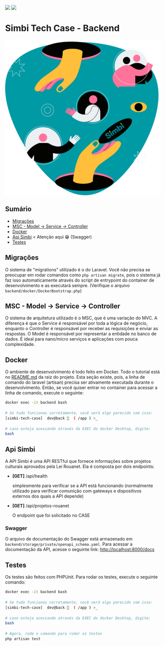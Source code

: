 ![](https://img.shields.io/badge/Laravel%209.x-%23FF2D20?style=for-the-badge&logo=laravel&logoColor=%23EEE)
![](https://img.shields.io/badge/PHP%208.1.10-%23777BB4?style=for-the-badge&logo=php&logoColor=%23EEE)

# Simbi Tech Case - Backend

<p style="text-align: center;">
    <img src="../frontend/src/assets/background.svg" alt="Simbi Logo" />
</p>

## Sumário

-   [Migrações](#migrations)
-   [MSC - Model -> Service -> Controller](#msc)
-   [Docker](#docker)
-   [Api Simbi](#api-simbi) < Atenção aqui 😁 (Swagger)
-   [Testes](#tests)

<h2 id="migrations">Migrações</h2>

O sistema de "migrations" utilizado é o do Laravel. Você não precisa se preocupar em rodar comandos como `php artisan migrate`, pois o sistema já faz isso automaticamente através do script de entrypoint do container de desenvolvimento e as executará sempre. (Verifique o arquivo `backend/docker/DockerBootstrap.php`)

<h2 id="msc">MSC - Model -> Service -> Controller</h2>

O sistema de arquitetura utilizado é o MSC, que é uma variação do MVC. A diferença é que o Service é responsável por toda a lógica de negócio, enquanto o Controller é responsável por receber as requisições e enviar as respostas. O Model é responsável por representar a entidade no banco de dados. É ideal para nano/micro serviços e aplicações com pouca complexidade.

<h2 id="docker">Docker</h2>

O ambiente de desenvolvimento é todo feito em Docker. Todo o tutorial está no [README.md](../README.md) da raiz do projeto. Esta seção existe, pois, a linha de comando do laravel (artisan) precisa ser ativamente executada durante o desenvolvimento. Então, se você quiser entrar no container para acessar a linha de comando, execute o seguinte:

```bash
docker exec -it backend bash

# Se tudo funcionou corretamente, você verá algo parecido com isso:
[simbi-tech-case]  dev@back 🐇  ( /app ) >_

# caso esteja acessando através da EXEC do docker Desktop, digite:
bash
```

<h2 id="api-simbi">Api Simbi</h2>

A API Simbi é uma API RESTful que fornece informações sobre projetos culturais aprovados pela Lei Rouanet. Ela é composta por dois endpoints:

-   **[GET]** /api/health

    simplesmente para verificar se a API está funcionando (normalmente utilizado para verificar comunição com gateways e dispositivos externos dos quais a API depende)

-   **[GET]** /api/projetos-rouanet

    O endpoint que foi solicitado no CASE

### Swagger

O arquivo de documentação do Swagger está armazenado em `backend/storage/private/openapi_schema.yaml`.
Para acessar a documentação da API, acesse o seguinte link: [http://localhost:8000/docs](http://localhost:8000/docs)

<h2 id="tests">Testes</h2>

Os testes são feitos com PHPUnit. Para rodar os testes, execute o seguinte comando:

```bash
docker exec -it backend bash

# Se tudo funcionou corretamente, você verá algo parecido com isso:
[simbi-tech-case]  dev@back 🐇  ( /app ) >_

# caso esteja acessando através da EXEC do docker Desktop, digite:
bash

# Agora, rode o comando para rodar os testes
php artisan test

```
